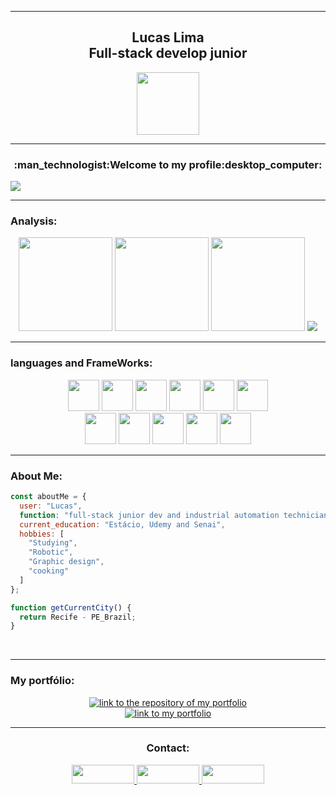 <hr>
<div align="center">
  <h2><b>Lucas Lima</b><br>Full-stack develop junior</h2>
  <img width="100px" src="https://user-images.githubusercontent.com/99892157/166800600-3d31e845-4d18-4286-b5c3-5a7230fb7ff0.svg">
</div>
<hr>
<div align="center">
  <h3>:man_technologist:Welcome to my profile:desktop_computer:</h3>
</div>
<img src="https://user-images.githubusercontent.com/99892157/166859475-a8e24b6b-99c6-4e7d-a0d4-186c4bb0c930.gif">
<br>
<hr>
<h3><b>Analysis:</b></h3>
<div align="center">
    <img height="150px"src="https://github-readme-stats.vercel.app/api?username=LucasLima004&show_icons=true&theme=dark&hide&title_color=020201&text_color=020201F&icon_color=020201&border_color=020201&bg_color=CE5327">
    <img height="150px"src="https://github-readme-streak-stats.herokuapp.com?user=LucasLima004&background=CE5327&dates=050402&sideLabels=050402&currStreakLabel=050402&sideNums=050402&fire=050402&ring=050402&stroke=050402">
    <img height="150px"src="https://github-readme-stats.vercel.app/api/top-langs/?username=LucasLima004&compact&langs_count=8&theme=dark&hide&title_color=020201&text_color=020201&icon_color=020201&border_color=020201&bg_color=CE5327">
    <img src="https://activity-graph.herokuapp.com/graph?username=LucasLima004&theme=dark&bg_color=CE5327&color=020100&line=020100&point=020100&area_color=020100">
</div>
<hr>
<h3>languages and FrameWorks:</h3>
<div align="center">

  <img height="50px"  src="https://user-images.githubusercontent.com/99892157/182045261-1119b2c4-23c8-4ac6-8b2f-538859ca0076.svg">
  <img height="50px"  src="https://user-images.githubusercontent.com/99892157/166864082-24199629-2d2c-425f-91e6-b4f618c086e1.svg">
  <img height="50px"  src="https://user-images.githubusercontent.com/99892157/166864084-a0e6281b-0843-4a27-93c3-d18a37ce79b6.svg">
  <img height="50px"  src="https://user-images.githubusercontent.com/99892157/166864085-45d37755-fc91-44b4-83d1-21ebed76affc.svg">
  <img height="50px"  src="https://user-images.githubusercontent.com/99892157/166864745-578dda4f-4e66-4d4e-8a58-05a5b658cc68.svg">
  <img height="50px"  src="https://user-images.githubusercontent.com/99892157/166864087-53440296-8e8e-4101-9cd1-c1b741f400f3.svg">
  <br>
  <img height="50px"  src="https://user-images.githubusercontent.com/99892157/166864093-326f1884-8bf5-4ec5-b1f1-f9399df4d5d7.svg">
  <img height="50px"  src="https://user-images.githubusercontent.com/99892157/166864094-eb60a7b3-e928-4674-9424-90a28e9838e0.svg">
  <img height="50px"  src="https://user-images.githubusercontent.com/99892157/166864096-211c5068-98cc-4f61-a796-e0081376d2de.svg">
  <img height="50px"  src="https://user-images.githubusercontent.com/99892157/166864098-464ad402-e545-4017-af8e-75885539feb5.svg"> 
  <img height="50px"  src="https://user-images.githubusercontent.com/99892157/170339781-9167f0f2-8777-4895-bb61-8a46d37e0cb3.svg"> 

</div>
<hr>
<h3 align="left">About Me:</h3>


```js
const aboutMe = {
  user: "Lucas",
  function: "full-stack junior dev and industrial automation technician",
  current_education: "Estácio, Udemy and Senai",
  hobbies: [
    "Studying",
    "Robotic",
    "Graphic design",
    "cooking"
  ]
};

function getCurrentCity() {
  return Recife - PE_Brazil;
}

```
<br>
<hr>
<h3>My portfólio:</h3>
<div align="center">
<a href="https://lucaslima004.github.io/MyPortf-lio/">
    <img alt="link to the repository of my portfolio" src="https://github-readme-stats.vercel.app/api/pin/?username=LucasLima004&repo=MyPortf-lio&bg_color=CD5327&title_color=0D0F1B&text_color=0D0F1B&hide_border=&show_icons=true&icon_color=0D0F1B&locale=en">
</a>
</br>
<a href="https://lucaslima004.github.io/MyPortf-lio/">
    <img alt="link to my portfolio" src="https://img.shields.io/static/v1?label&message=open+portfolio&color=D18C30&style=for-the-badge" />
</a>
</div>
<div align="center">
  
 <hr>
  <h3><b>Contact:</b></h3>
  <a href="https://api.whatsapp.com/send?phone=5581992160054&text=Ol%C3%A1%2C%20estou%20interessado(a)%20nos%20seus%20servi%C3%A7os." target="_blank">
    <img width="100px" height="30px" src="https://img.shields.io/badge/WhatsApp-CD5327?style=for-the-badge&logo=whatsapp&logoColor=white">
  </a>
  <a target="_blank" href="mailto:lucaslima004@gmail.com">
     <img width="100px" height="30px" src="https://img.shields.io/badge/Gmail-CD5327?style=for-the-badge&logo=gmail&logoColor=white">
  </a>
  <a target="_blank" href="https://www.linkedin.com/in/lucas-lima-6129a4226">
    <img width="100px" height="30px"  src="https://img.shields.io/badge/LinkedIn-CD5327?style=for-the-badge&logo=linkedin&logoColor=white">
  </a> 
</div>

  

